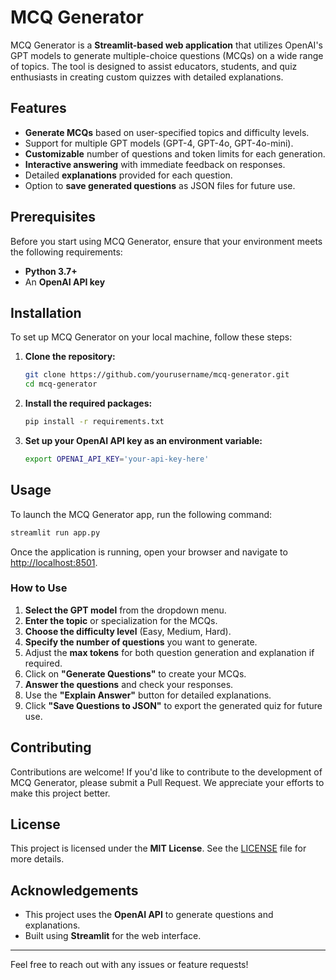
# MCQ Generator

MCQ Generator is a **Streamlit-based web application** that utilizes OpenAI's GPT models to generate multiple-choice questions (MCQs) on a wide range of topics. The tool is designed to assist educators, students, and quiz enthusiasts in creating custom quizzes with detailed explanations.

## Features

- **Generate MCQs** based on user-specified topics and difficulty levels.
- Support for multiple GPT models (GPT-4, GPT-4o, GPT-4o-mini).
- **Customizable** number of questions and token limits for each generation.
- **Interactive answering** with immediate feedback on responses.
- Detailed **explanations** provided for each question.
- Option to **save generated questions** as JSON files for future use.

## Prerequisites

Before you start using MCQ Generator, ensure that your environment meets the following requirements:

- **Python 3.7+**
- An **OpenAI API key**

## Installation

To set up MCQ Generator on your local machine, follow these steps:

1. **Clone the repository:**
   ```bash
   git clone https://github.com/yourusername/mcq-generator.git
   cd mcq-generator
   ```

2. **Install the required packages:**
   ```bash
   pip install -r requirements.txt
   ```

3. **Set up your OpenAI API key as an environment variable:**
   ```bash
   export OPENAI_API_KEY='your-api-key-here'
   ```

## Usage

To launch the MCQ Generator app, run the following command:

```bash
streamlit run app.py
```

Once the application is running, open your browser and navigate to [http://localhost:8501](http://localhost:8501).

### How to Use

1. **Select the GPT model** from the dropdown menu.
2. **Enter the topic** or specialization for the MCQs.
3. **Choose the difficulty level** (Easy, Medium, Hard).
4. **Specify the number of questions** you want to generate.
5. Adjust the **max tokens** for both question generation and explanation if required.
6. Click on **"Generate Questions"** to create your MCQs.
7. **Answer the questions** and check your responses.
8. Use the **"Explain Answer"** button for detailed explanations.
9. Click **"Save Questions to JSON"** to export the generated quiz for future use.

## Contributing

Contributions are welcome! If you'd like to contribute to the development of MCQ Generator, please submit a Pull Request. We appreciate your efforts to make this project better.

## License

This project is licensed under the **MIT License**. See the [LICENSE](LICENSE) file for more details.

## Acknowledgements

- This project uses the **OpenAI API** to generate questions and explanations.
- Built using **Streamlit** for the web interface.

---

Feel free to reach out with any issues or feature requests!

